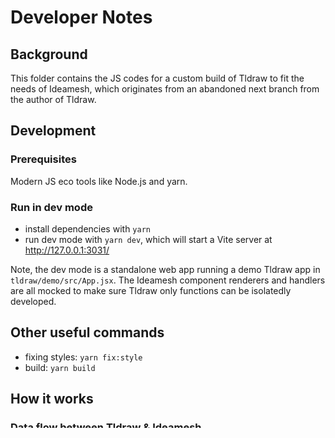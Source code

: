 # Developer Notes

## Background

This folder contains the JS codes for a custom build of Tldraw to fit the needs of Ideamesh, which originates from an abandoned next branch from the author of Tldraw.

## Development

### Prerequisites

Modern JS eco tools like Node.js and yarn.

### Run in dev mode

- install dependencies with `yarn`
- run dev mode with `yarn dev`, which will start a Vite server at http://127.0.0.1:3031/

Note, the dev mode is a standalone web app running a demo Tldraw app in `tldraw/demo/src/App.jsx`. The Ideamesh component renderers and handlers are all mocked to make sure Tldraw only functions can be isolatedly developed.

## Other useful commands

- fixing styles: `yarn fix:style`
- build: `yarn build`

## How it works

### Data flow between Tldraw & Ideamesh

The data flow between Tldraw & Ideamesh can be found here: https://whimsical.com/9sdt5j7MabK6DVrxgTZw25
